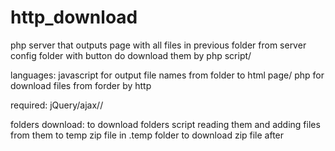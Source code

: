 # http_download

php server that outputs page with all files in previous folder from server config folder with button do download them by php script/

languages: 
javascript for output file names from folder to html page/
php for download files from forder by http

required:
jQuery/ajax//

folders download:
to download folders script reading them and adding files from them to temp zip file in .temp folder to download zip file after

